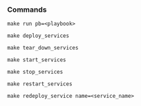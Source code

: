 ### Commands

```shell
make run pb=<playbook>
```

```shell
make deploy_services
```

```shell
make tear_down_services
```

```shell
make start_services
```

```shell
make stop_services
```

```shell
make restart_services

```

```shell
make redeploy_service name=<service_name>
```

